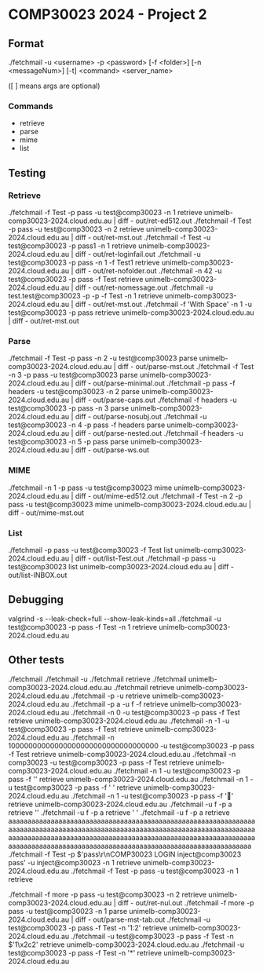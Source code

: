 # COMP30023 2024 - Project 2

## Format

./fetchmail -u \<username\> -p \<password\> [-f \<folder\>] [-n \<messageNum\>] [-t] \<command\> \<server_name\>

([ ] means args are optional)

### Commands

- retrieve
- parse
- mime
- list

## Testing

### Retrieve

./fetchmail -f Test -p pass -u test@comp30023 -n 1 retrieve unimelb-comp30023-2024.cloud.edu.au | diff - out/ret-ed512.out
./fetchmail -f Test -p pass -u test@comp30023 -n 2 retrieve unimelb-comp30023-2024.cloud.edu.au | diff - out/ret-mst.out
./fetchmail -f Test -u test@comp30023 -p pass1 -n 1 retrieve unimelb-comp30023-2024.cloud.edu.au | diff - out/ret-loginfail.out
./fetchmail -u test@comp30023 -p pass -n 1 -f Test1 retrieve unimelb-comp30023-2024.cloud.edu.au | diff - out/ret-nofolder.out
./fetchmail -n 42 -u test@comp30023 -p pass -f Test retrieve unimelb-comp30023-2024.cloud.edu.au | diff - out/ret-nomessage.out
./fetchmail -u test.test@comp30023 -p -p -f Test -n 1 retrieve unimelb-comp30023-2024.cloud.edu.au | diff - out/ret-mst.out
./fetchmail -f 'With Space' -n 1 -u test@comp30023 -p pass retrieve unimelb-comp30023-2024.cloud.edu.au | diff - out/ret-mst.out

### Parse

./fetchmail -f Test -p pass -n 2 -u test@comp30023 parse unimelb-comp30023-2024.cloud.edu.au | diff - out/parse-mst.out
./fetchmail -f Test -n 3 -p pass -u test@comp30023 parse unimelb-comp30023-2024.cloud.edu.au | diff - out/parse-minimal.out
./fetchmail -p pass -f headers -u test@comp30023 -n 2 parse unimelb-comp30023-2024.cloud.edu.au | diff - out/parse-caps.out
./fetchmail -f headers -u test@comp30023 -p pass -n 3 parse unimelb-comp30023-2024.cloud.edu.au | diff - out/parse-nosubj.out
./fetchmail -u test@comp30023 -n 4 -p pass -f headers parse unimelb-comp30023-2024.cloud.edu.au | diff - out/parse-nested.out
./fetchmail -f headers -u test@comp30023 -n 5 -p pass parse unimelb-comp30023-2024.cloud.edu.au | diff - out/parse-ws.out

### MIME

./fetchmail -n 1 -p pass -u test@comp30023 mime unimelb-comp30023-2024.cloud.edu.au | diff - out/mime-ed512.out
./fetchmail -f Test -n 2 -p pass -u test@comp30023 mime unimelb-comp30023-2024.cloud.edu.au | diff - out/mime-mst.out

### List

./fetchmail -p pass -u test@comp30023 -f Test list unimelb-comp30023-2024.cloud.edu.au | diff - out/list-Test.out
./fetchmail -p pass -u test@comp30023 list unimelb-comp30023-2024.cloud.edu.au | diff - out/list-INBOX.out

## Debugging

valgrind -s --leak-check=full --show-leak-kinds=all ./fetchmail -u test@comp30023 -p pass -f Test -n 1 retrieve unimelb-comp30023-2024.cloud.edu.au

## Other tests

./fetchmail
./fetchmail -u
./fetchmail retrieve
./fetchmail unimelb-comp30023-2024.cloud.edu.au
./fetchmail retrieve unimelb-comp30023-2024.cloud.edu.au
./fetchmail -p -u retrieve unimelb-comp30023-2024.cloud.edu.au
./fetchmail -p a -u f -f retrieve unimelb-comp30023-2024.cloud.edu.au
./fetchmail -n 0 -u test@comp30023 -p pass -f Test retrieve unimelb-comp30023-2024.cloud.edu.au
./fetchmail -n -1 -u test@comp30023 -p pass -f Test retrieve unimelb-comp30023-2024.cloud.edu.au
./fetchmail -n 10000000000000000000000000000000000 -u test@comp30023 -p pass -f Test retrieve unimelb-comp30023-2024.cloud.edu.au
./fetchmail -n comp30023 -u test@comp30023 -p pass -f Test retrieve unimelb-comp30023-2024.cloud.edu.au
./fetchmail -n 1 -u test@comp30023 -p pass -f '' retrieve unimelb-comp30023-2024.cloud.edu.au
./fetchmail -n 1 -u test@comp30023 -p pass -f ' ' retrieve unimelb-comp30023-2024.cloud.edu.au
./fetchmail -n 1 -u test@comp30023 -p pass -f '🫤' retrieve unimelb-comp30023-2024.cloud.edu.au
./fetchmail -u f -p a retrieve ''
./fetchmail -u f -p a retrieve ' '
./fetchmail -u f -p a retrieve aaaaaaaaaaaaaaaaaaaaaaaaaaaaaaaaaaaaaaaaaaaaaaaaaaaaaaaaaaaaaaaaaaaaaaaaaaaaaaaaaaaaaaaaaaaaaaaaaaaaaaaaaaaaaaaaaaaaaaaaaaaaaaaaaaaaaaaaaaaaaaaaaaaaaaaaaaaaaaaaaaaaaaaaaaaaaaaaaaaaaaaaaaaaaaaaaaaaaaaaaaaaaaaaaaaaaaaaaaaaaaaaaaaaaaaaaaaaaaaaaaaaaaaaaaaaaaa
./fetchmail -f Test -p $'pass\r\nCOMP30023 LOGIN inject@comp30023 pass' -u inject@comp30023 -n 1 retrieve unimelb-comp30023-2024.cloud.edu.au
./fetchmail -f Test -p pass -u test@comp30023 -n 1 retrieve <a-server-which-disconnects>

./fetchmail -f more -p pass -u test@comp30023 -n 2 retrieve unimelb-comp30023-2024.cloud.edu.au | diff - out/ret-nul.out
./fetchmail -f more -p pass -u test@comp30023 -n 1 parse unimelb-comp30023-2024.cloud.edu.au | diff - out/parse-mst-tab.out
./fetchmail -u test@comp30023 -p pass -f Test -n '1:2' retrieve unimelb-comp30023-2024.cloud.edu.au
./fetchmail -u test@comp30023 -p pass -f Test -n $'1\x2c2' retrieve unimelb-comp30023-2024.cloud.edu.au
./fetchmail -u test@comp30023 -p pass -f Test -n '*' retrieve unimelb-comp30023-2024.cloud.edu.au

